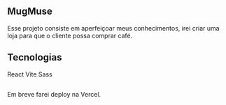 ## MugMuse 
Esse projeto consiste em aperfeiçoar meus conhecimentos, irei criar uma loja para que o cliente possa comprar café.

## Tecnologias
React
Vite
Sass

##
Em breve farei deploy na Vercel.
